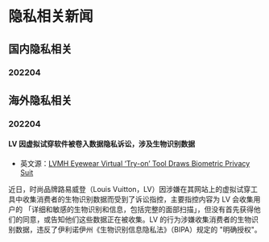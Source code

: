 <!--
 * @Author: Kyle Zhang
 * @Date: 2022-04-20 20:04:58
 * @LastEditors: Kyle Zhang
 * @LastEditTime: 2022-04-21 20:23:54
 * @FilePath: /awesome-privacy-chinese/news.md
 * @Description: 
-->
# 隐私相关新闻

## 国内隐私相关

### 202204


## 海外隐私相关

### 202204
#### LV 因虚拟试穿软件被卷入数据隐私诉讼，涉及生物识别数据

- 英文源：[LVMH Eyewear Virtual ‘Try-on’ Tool Draws Biometric Privacy Suit](https://www.bloomberg.com/news/articles/2022-04-09/lvmh-eyewear-virtual-try-on-tool-draws-biometric-privacy-suit)

近日，时尚品牌路易威登（Louis Vuitton，LV）因涉嫌在其网站上的虚拟试穿工具中收集消费者的生物识别数据而受到了诉讼指控，主要指控内容为 LV 会收集用户的 「详细和敏感的生物识别和信息，包括完整的面部扫描」，但没有首先获得他们的同意，或告知他们这些数据正在被收集。LV 的行为涉嫌收集消费者的生物识别数据，违反了伊利诺伊州《生物识别信息隐私法》（BIPA）规定的 "明确授权"。